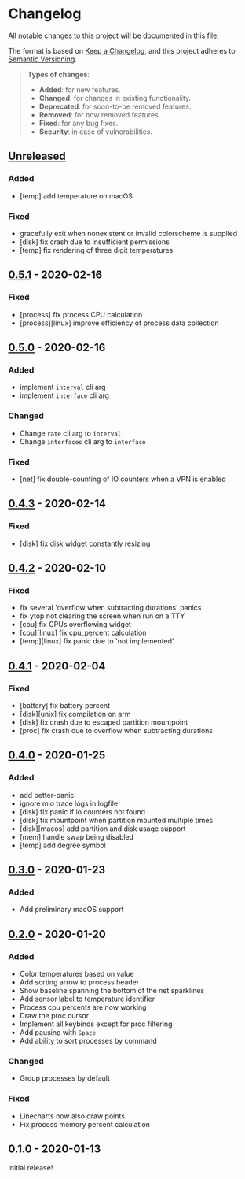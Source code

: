 # Changelog
All notable changes to this project will be documented in this file.

The format is based on [Keep a Changelog](https://keepachangelog.com/en/1.0.0/),
and this project adheres to [Semantic Versioning](https://semver.org/spec/v2.0.0.html).

> **Types of changes**:
>
> - **Added**: for new features.
> - **Changed**: for changes in existing functionality.
> - **Deprecated**: for soon-to-be removed features.
> - **Removed**: for now removed features.
> - **Fixed**: for any bug fixes.
> - **Security**: in case of vulnerabilities.

## [Unreleased]

### Added

- [temp] add temperature on macOS

### Fixed

- gracefully exit when nonexistent or invalid colorscheme is supplied
- [disk] fix crash due to insufficient permissions
- [temp] fix rendering of three digit temperatures

## [0.5.1] - 2020-02-16

### Fixed

- [process] fix process CPU calculation
- [process][linux] improve efficiency of process data collection

## [0.5.0] - 2020-02-16

### Added

- implement `interval` cli arg
- implement `interface` cli arg

### Changed

- Change `rate` cli arg to `interval`
- Change `interfaces` cli arg to `interface`

### Fixed

- [net] fix double-counting of IO counters when a VPN is enabled

## [0.4.3] - 2020-02-14

### Fixed

- [disk] fix disk widget constantly resizing

## [0.4.2] - 2020-02-10

### Fixed

- fix several 'overflow when subtracting durations' panics
- fix ytop not clearing the screen when run on a TTY
- [cpu] fix CPUs overflowing widget
- [cpu][linux] fix cpu_percent calculation
- [temp][linux] fix panic due to 'not implemented'

## [0.4.1] - 2020-02-04

### Fixed

- [battery] fix battery percent
- [disk][unix] fix compilation on arm
- [disk] fix crash due to escaped partition mountpoint
- [proc] fix crash due to overflow when subtracting durations

## [0.4.0] - 2020-01-25

### Added

- add better-panic
- ignore mio trace logs in logfile
- [disk] fix panic if io counters not found
- [disk] fix mountpoint when partition mounted multiple times
- [disk][macos] add partition and disk usage support
- [mem] handle swap being disabled
- [temp] add degree symbol

## [0.3.0] - 2020-01-23

### Added

- Add preliminary macOS support

## [0.2.0] - 2020-01-20

### Added

- Color temperatures based on value
- Add sorting arrow to process header
- Show baseline spanning the bottom of the net sparklines
- Add sensor label to temperature identifier
- Process cpu percents are now working
- Draw the proc cursor
- Implement all keybinds except for proc filtering
- Add pausing with `Space`
- Add ability to sort processes by command

### Changed

- Group processes by default

### Fixed

- Linecharts now also draw points
- Fix process memory percent calculation

## 0.1.0 - 2020-01-13

Initial release!

[Unreleased]: https://github.com/cjbassi/ytop/compare/0.5.1...HEAD
[0.5.1]: https://github.com/cjbassi/ytop/compare/0.5.0...0.5.1
[0.5.0]: https://github.com/cjbassi/ytop/compare/0.4.3...0.5.0
[0.4.3]: https://github.com/cjbassi/ytop/compare/0.4.2...0.4.3
[0.4.2]: https://github.com/cjbassi/ytop/compare/0.4.1...0.4.2
[0.4.1]: https://github.com/cjbassi/ytop/compare/0.4.0...0.4.1
[0.4.0]: https://github.com/cjbassi/ytop/compare/0.3.0...0.4.0
[0.3.0]: https://github.com/cjbassi/ytop/compare/0.2.0...0.3.0
[0.2.0]: https://github.com/cjbassi/ytop/compare/0.1.0...0.2.0
